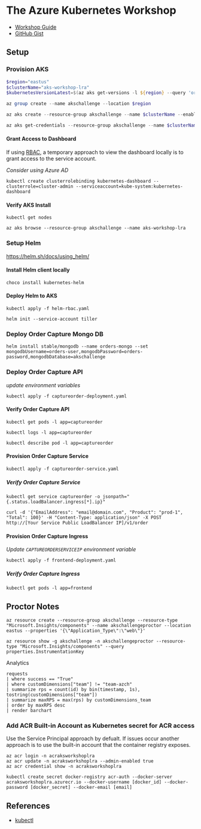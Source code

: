 # The Azure Kubernetes Workshop

- [Workshop Guide](https://aksworkshop.io/)
- [GitHub Gist](https://bit.ly/2VzfvRe)

## Setup

### Provision AKS

```powershell
$region="eastus"
$clusterName="aks-workshop-lra"
$kubernetesVersionLatest=$(az aks get-versions -l ${region} --query 'orchestrators[-1].orchestratorVersion' -o tsv)

az group create --name akschallenge --location $region

az aks create --resource-group akschallenge --name $clusterName --enable-addons monitoring --kubernetes-version $kubernetesVersionLatest --generate-ssh-keys --location $region

az aks get-credentials --resource-group akschallenge --name $clusterName
```

#### Grant Access to Dashboard

If using [RBAC](https://docs.microsoft.com/en-us/azure/aks/kubernetes-dashboard#for-rbac-enabled-clusters), a temporary approach to view the dashboard locally is to grant access to the service account.

*Consider using Azure AD*

```
kubectl create clusterrolebinding kubernetes-dashboard --clusterrole=cluster-admin --serviceaccount=kube-system:kubernetes-dashboard
```

####  Verify AKS Install

```
kubectl get nodes

az aks browse --resource-group akschallenge --name aks-workshop-lra
```

### Setup Helm

https://helm.sh/docs/using_helm/

#### Install Helm client locally

```
choco install kubernetes-helm
```

#### Deploy Helm to AKS

```
kubectl apply -f helm-rbac.yaml

helm init --service-account tiller
```

### Deploy Order Capture Mongo DB

```
helm install stable/mongodb --name orders-mongo --set mongodbUsername=orders-user,mongodbPassword=orders-password,mongodbDatabase=akschallenge
```

### Deploy Order Capture API

*update environment variables*

```
kubectl apply -f captureorder-deployment.yaml
```

#### Verify Order Capture API

```
kubectl get pods -l app=captureorder

kubectl logs -l app=captureorder

kubectl describe pod -l app=captureorder
```

#### Provision Order Capture Service

```
kubectl apply -f captureorder-service.yaml
```

##### Verify Order Capture Service

```
kubectl get service captureorder -o jsonpath="{.status.loadBalancer.ingress[*].ip}"

curl -d '{"EmailAddress": "email@domain.com", "Product": "prod-1", "Total": 100}' -H "Content-Type: application/json" -X POST http://[Your Service Public LoadBalancer IP]/v1/order
```

#### Provision Order Capture Ingress

*Update `CAPTUREORDERSERVICEIP` environment variable*

```
kubectl apply -f frontend-deployment.yaml
```

##### Verify Order Capture Ingress

```
kubectl get pods -l app=frontend
```

## Proctor Notes

```
az resource create --resource-group akschallenge --resource-type "Microsoft.Insights/components" --name akschallengeproctor --location eastus --properties '{\"Application_Type\":\"web\"}'

az resource show -g akschallenge -n akschallengeproctor --resource-type "Microsoft.Insights/components" --query properties.InstrumentationKey
```

Analytics

```
requests
| where success == "True"
| where customDimensions["team"] != "team-azch"
| summarize rps = count(id) by bin(timestamp, 1s), tostring(customDimensions["team"])
| summarize maxRPS = max(rps) by customDimensions_team
| order by maxRPS desc
| render barchart
```

### Add ACR Built-in Account as Kubernetes secret for ACR access

Use the Service Principal approach by defualt. If issues occur another approach is to use the built-in account that the container registry exposes.

```
az acr login -n acraksworkshoplra
az acr update -n acraksworkshoplra --admin-enabled true
az acr credential show -n acraksworkshoplra

kubectl create secret docker-registry acr-auth --docker-server acraksworkshoplra.azurecr.io --docker-username [docker_id] --docker-password [docker_secret] --docker-email [email]
```

## References

- [kubectl](https://kubernetes.io/docs/reference/kubectl/cheatsheet/)

